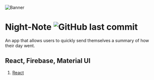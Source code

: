 ![Banner](https://github.com/mmcbride2929/Night-Note/blob/master/Banner/%F0%9F%8C%99_NIGHT-NOTE__%F0%9F%8C%A0.png)

# Night-Note    ![GitHub last commit](https://img.shields.io/github/last-commit/mmcbride2929/night-note)
An app that allows users to quickly send themselves a summary of how their day went.

## React, Firebase, Material UI

1. [React](#react)
